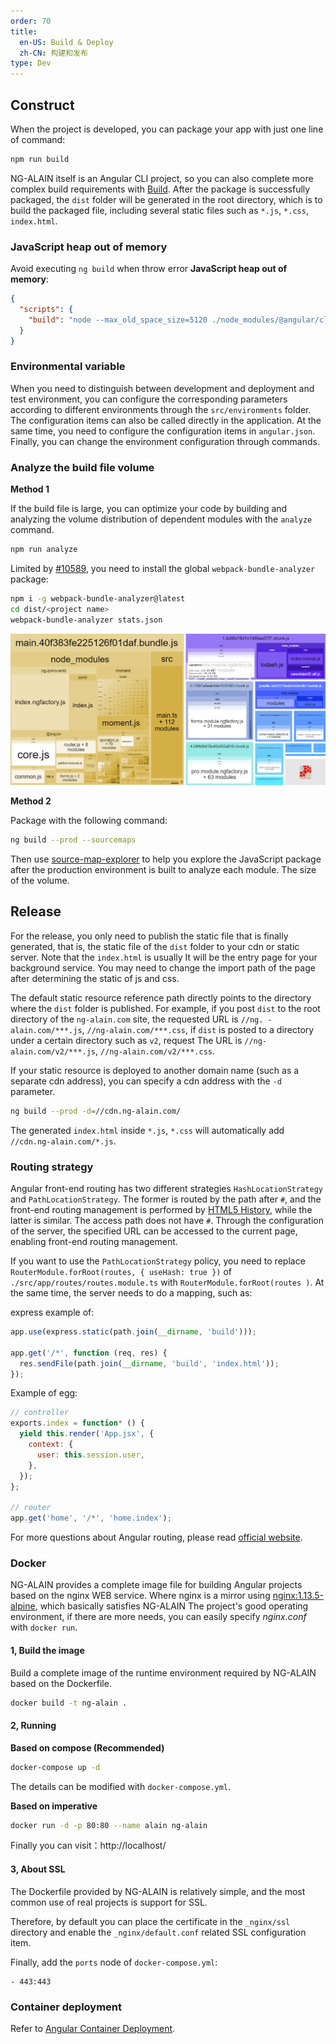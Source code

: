 ```yaml
---
order: 70
title:
  en-US: Build & Deploy
  zh-CN: 构建和发布
type: Dev
---
```


## Construct

When the project is developed, you can package your app with just one line of command:

```bash
npm run build
```

NG-ALAIN itself is an Angular CLI project, so you can also complete more complex build requirements with [Build](https://angular.io/cli/build). After the package is successfully packaged, the `dist` folder will be generated in the root directory, which is to build the packaged file, including several static files such as `*.js`, `*.css`, `index.html`.

### JavaScript heap out of memory

Avoid executing `ng build` when throw error **JavaScript heap out of memory**:

```json
{
  "scripts": {
    "build": "node --max_old_space_size=5120 ./node_modules/@angular/cli/bin/ng build --prod"
  }
}
```

### Environmental variable

When you need to distinguish between development and deployment and test environment, you can configure the corresponding parameters according to different environments through the `src/environments` folder. The configuration items can also be called directly in the application. At the same time, you need to configure the configuration items in `angular.json`. Finally, you can change the environment configuration through commands.

### Analyze the build file volume

**Method 1**

If the build file is large, you can optimize your code by building and analyzing the volume distribution of dependent modules with the `analyze` command.

```bash
npm run analyze
```

Limited by [#10589](https://github.com/angular/angular-cli/issues/10589), you need to install the global `webpack-bundle-analyzer` package:

```bash
npm i -g webpack-bundle-analyzer@latest
cd dist/<project name>
webpack-bundle-analyzer stats.json
```

![](./assets/screenshot/analyzer.png)

**Method 2**

Package with the following command:

```bash
ng build --prod --sourcemaps
```

Then use [source-map-explorer](https://github.com/danvk/source-map-explorer/blob/master/README.md) to help you explore the JavaScript package after the production environment is built to analyze each module. The size of the volume.

## Release

For the release, you only need to publish the static file that is finally generated, that is, the static file of the `dist` folder to your cdn or static server. Note that the `index.html` is usually It will be the entry page for your background service. You may need to change the import path of the page after determining the static of js and css.

The default static resource reference path directly points to the directory where the `dist` folder is published. For example, if you post `dist` to the root directory of the `ng-alain.com` site, the requested URL is `//ng. -alain.com/***.js`, `//ng-alain.com/***.css`, if `dist` is posted to a directory under a certain directory such as `v2`, request The URL is `//ng-alain.com/v2/***.js`, `//ng-alain.com/v2/***.css`.

If your static resource is deployed to another domain name (such as a separate cdn address), you can specify a cdn address with the `-d` parameter.

```bash
ng build --prod -d=//cdn.ng-alain.com/
```

The generated `index.html` inside `*.js`, `*.css` will automatically add `//cdn.ng-alain.com/*.js`.

### Routing strategy

Angular front-end routing has two different strategies `HashLocationStrategy` and `PathLocationStrategy`. The former is routed by the path after `#`, and the front-end routing management is performed by [HTML5 History](//developer.mozilla.org/en-US/docs/Web/API/History_API), while the latter is similar. The access path does not have `#`. Through the configuration of the server, the specified URL can be accessed to the current page, enabling front-end routing management.

If you want to use the `PathLocationStrategy` policy, you need to replace `RouterModule.forRoot(routes, { useHash: true })` of `./src/app/routes/routes.module.ts` with `RouterModule.forRoot(routes )`. At the same time, the server needs to do a mapping, such as:

express example of:

```js
app.use(express.static(path.join(__dirname, 'build')));

app.get('/*', function (req, res) {
  res.sendFile(path.join(__dirname, 'build', 'index.html'));
});
```

Example of egg:

```js
// controller
exports.index = function* () {
  yield this.render('App.jsx', {
    context: {
      user: this.session.user,
    },
  });
};

// router
app.get('home', '/*', 'home.index');
```

For more questions about Angular routing, please read [official website](//angular.io/guide/router).

### Docker

NG-ALAIN provides a complete image file for building Angular projects based on the nginx WEB service. Where nginx is a mirror using [nginx:1.13.5-alpine](https://github.com/nginxinc/docker-nginx/blob/master/mainline/alpine/Dockerfile), which basically satisfies NG-ALAIN The project's good operating environment, if there are more needs, you can easily specify *nginx.conf* with `docker run`.

#### 1, Build the image

Build a complete image of the runtime environment required by NG-ALAIN based on the Dockerfile.

```bash
docker build -t ng-alain .
```

#### 2, Running

**Based on compose (Recommended)**

```bash
docker-compose up -d
```

The details can be modified with `docker-compose.yml`.

**Based on imperative**

```bash
docker run -d -p 80:80 --name alain ng-alain
```

Finally you can visit：http://localhost/

#### 3, About SSL

The Dockerfile provided by NG-ALAIN is relatively simple, and the most common use of real projects is support for SSL.

Therefore, by default you can place the certificate in the `_nginx/ssl` directory and enable the `_nginx/default.conf` related SSL configuration item.

Finally, add the `ports` node of `docker-compose.yml`:

```
- 443:443
```

### Container deployment

Refer to [Angular Container Deployment](https://zhuanlan.zhihu.com/p/35688938).
